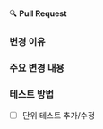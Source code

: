 🔍 **Pull Request**

### 변경 이유
<!-- 왜 이런 변경이 필요했는지 설명해주세요. -->

### 주요 변경 내용
<!-- 구현한 변경 사항을 구체적으로, 하지만 간결하게 작성해주세요. -->

### 테스트 방법
<!-- 이 변경 사항을 어떻게 테스트했는지 설명해주세요. -->

- [ ] 단위 테스트 추가/수정
